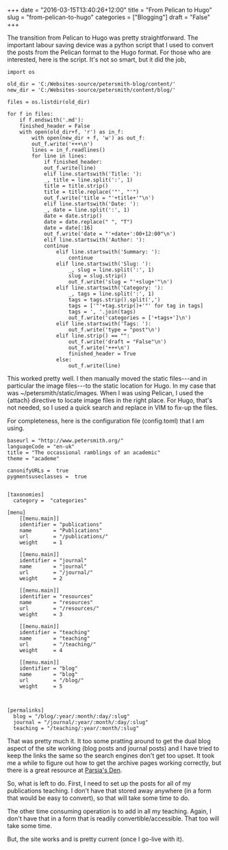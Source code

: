 +++
date = "2016-03-15T13:40:26+12:00"
title = "From Pelican to Hugo"
slug = "from-pelican-to-hugo"
categories = ["Blogging"]
draft = "False"
+++

The transition from Pelican to Hugo was pretty straightforward. The important labour saving device was a python script that I used to convert the posts from the Pelican format to the Hugo format. For those who are interested, here is the script. It's not so smart, but it did the job,

<!--more-->

	import os

	old_dir = 'C:/Websites-source/petersmith-blog/content/'
	new_dir = 'C:/Websites-source/petersmith/content/blog/'

	files = os.listdir(old_dir)

	for f in files:
	    if f.endswith('.md'):
		finished_header = False
		with open(old_dir+f, 'r') as in_f:
		    with open(new_dir + f, 'w') as out_f:
			out_f.write('+++\n')
			lines = in_f.readlines()
			for line in lines:
			    if finished_header:
				out_f.write(line)
			    elif line.startswith('Title: '):
				_, title = line.split(':', 1)
				title = title.strip()
				title = title.replace('"', "'")
				out_f.write('title = "'+title+'"\n')
			    elif line.startswith('Date: '):
				_, date = line.split(':', 1)
				date = date.strip()
				date = date.replace(" ", "T")
				date = date[:16]
				out_f.write('date = "'+date+':00+12:00"\n')
			    elif line.startswith('Author: '):
				continue
                    elif line.startswith('Summary: '):
                        continue
                    elif line.startswith('Slug: '):
                        _, slug = line.split(':', 1)
                        slug = slug.strip()
                        out_f.write('slug = "'+slug+'"\n')
                    elif line.startswith('Category: '):
                        _, tags = line.split(':', 1)
                        tags = tags.strip().split(',')
                        tags = ['"'+tag.strip()+'"' for tag in tags]
                        tags = ', '.join(tags)
                        out_f.write('categories = ['+tags+']\n')
                    elif line.startswith('Tags: '):
                        out_f.write('type = "post"\n')
                    elif line.strip() == "":
                        out_f.write('draft = "False"\n')
                        out_f.write('+++\n')
                        finished_header = True
                    else:
                        out_f.write(line)

This worked pretty well. I then manually moved the static files---and in particular the image files---to the static location for Hugo. In my case that was ~/petersmith/static/images. When I was using Pelican, I used the {attach} directive to locate image files in the right place. For Hugo, that's not needed, so I used a quick search and replace in VIM to fix-up the files.


For completeness, here is the configuration file (config.toml) that I am using.

	baseurl = "http://www.petersmith.org/"
	languageCode = "en-uk"
	title = "The occassional ramblings of an academic"
	theme = "academe"

	canonifyURLs =  true
	pygmentsuseclasses =  true


	[taxonomies]
	  category =  "categories"

	[menu]
	    [[menu.main]]
	    identifier = "publications"
	    name       = "Publications"
	    url        = "/publications/"
	    weight     = 1

	    [[menu.main]]
	    identifier = "journal"
	    name       = "journal"
	    url        = "/journal/"
	    weight     = 2

	    [[menu.main]]
	    identifier = "resources"
	    name       = "resources"
	    url        = "/resources/"
	    weight     = 3

	    [[menu.main]]
	    identifier = "teaching"
	    name       = "teaching"
	    url        = "/teaching/"
	    weight     = 4

	    [[menu.main]]
	    identifier = "blog"
	    name       = "blog"
	    url        = "/blog/"
	    weight     = 5



	[permalinks]
	  blog = "/blog/:year/:month/:day/:slug"
	  journal = "/journal/:year/:month/:day/:slug"
	  teaching = "/teaching/:year/:month/:slug"

That was pretty much it. It too some pratting around to get the dual blog aspect of the site working (blog posts and journal posts) and I have tried to keep the links the same so the search engines don't get too upset. It took me a while to figure out how to get the archive pages working correctly, but there is a great resource at [Parsia's Den](http://parsiya.net/blog/2016-02-14-archive-page-in-hugo/).

So, what is left to do. First, I need to set up the posts for all of my publications teaching. I don't have that stored away anywhere (in a form that would be easy to convert), so that will take some time to do.

The other time consuming operation is to add in all my teaching. Again, I don't have that in a form that is readily convertible/accessible. That too will take some time. 

But, the site works and is pretty current (once I go-live with it).
